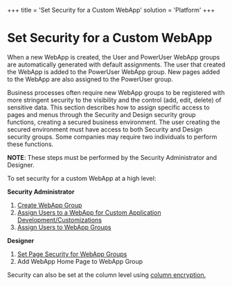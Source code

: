 +++
title = 'Set Security for a Custom WebApp'
solution = 'Platform'
+++

# Set Security for a Custom WebApp

When a new WebApp is created, the User and PowerUser WebApp groups are
automatically generated with default assignments. The user that created
the WebApp is added to the PowerUser WebApp group. New pages added to
the WebApp are also assigned to the PowerUser group.

Business processes often require new WebApp groups to be registered with
more stringent security to the visibility and the control (add, edit,
delete) of sensitive data. This section describes how to assign specific
access to pages and menus through the Security and Design security group
functions, creating a secured business environment. The user creating
the secured environment must have access to both Security and Design
security groups. Some companies may require two individuals to perform
these functions.

**NOTE**: These steps must be performed by the Security Administrator
and Designer.

To set security for a custom WebApp at a high level:

**Security Administrator**

1.  [Create WebApp
    Group](../Sys_Admin/Use_Cases/Create_WebApp_Groups_using_the_WebApp_Groups_page)
2.  [Assign Users to a WebApp for Custom Application
    Development/Customizations](../Sys_Admin/Use_Cases/AssignUsersWebAppCustomAppDev)
3.  [Assign Users to WebApp
    Groups](../Sys_Admin/Use_Cases/Assign_Users_to_WebApp_Groups)

**Designer**

1.  [Set Page Security for WebApp
    Groups](../Sys_Admin/Use_Cases/Set%20Page%20Security%20for%20WebApp_Groups)
2.  Add WebApp Home Page to WebApp Group

Security can also be set at the column level using [column
encryption.](Column_Encryption)
